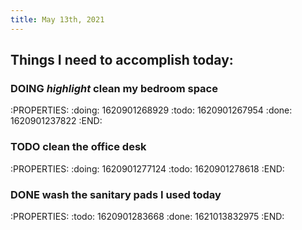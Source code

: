 ```yaml
---
title: May 13th, 2021
---
```


## Things I need to accomplish today:
### DOING *highlight* clean my bedroom space
:PROPERTIES:
:doing: 1620901268929
:todo: 1620901267954
:done: 1620901237822
:END:
### TODO clean the office desk
:PROPERTIES:
:doing: 1620901277124
:todo: 1620901278618
:END:
### DONE wash the sanitary pads I used today
:PROPERTIES:
:todo: 1620901283668
:done: 1621013832975
:END:
###
